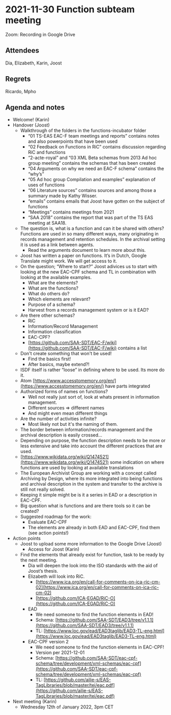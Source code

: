 

# 2021-11-30 Function subteam meeting

Zoom: Recording in Google Drive


## Attendees

Dia, Elizabeth, Karin, Joost


## Regrets

Ricardo, Mpho


## Agenda and notes



* Welcome! (Karin)
* Handover (Joost)
    * Walkthrough of the folders in the functions-incubator folder
        * “01 TS-EAS EAC-F team meetings and reports” contains notes and also powerpoints that have been used
        * “02 Feedback on Functions in RiC” contains discussion regarding RiC and functions
        * “2-acte-royal” and “03 XML Beta schemas from 2013 Ad hoc group meeting” contains the schemas that has been created
        * “04 Arguments on why we need an EAC-F schema” contains the “why’s” 
        * “05 Ad hoc group Compilation and examples” explanation of uses of functions
        * “06 Literature sources” contains sources and among those a summary made by Kathy Wisser.
        * “emails” contains emails that Joost have gotten on the subject of functions
        * “Meetings” contains meetings from 2021
        * “SAA 2018” contains the report that was part of the TS EAS meeting at SAA18.
    * The question is, what is a function and can it be shared with others? Functions are used in so many different ways, many originating in records management and retention schedules. In the archival setting it is used as a link between agents.
        * Read the arguments document to learn more about this.
    * Joost has written a paper on functions. It’s in Dutch, Google Translate might work. We will get access to it.
    * On the question; “Where to start?” Joost adivices us to start with looking at the new EAC-CPF schema and TL in combination with looking at the available examples. 
        * What are the elements?
        * What are the functions?
        * What do others do?
        * Which elements are relevant?
        * Purpose of a schema?
        * Harvest from a records management system or is it EAD?
    * Are there other schemas?
        * RiC
        * Information/Record Management
        * Information classification
        * EAC-CPF?
        * [https://github.com/SAA-SDT/EAC-F/wiki](https://github.com/SAA-SDT/EAC-F/wiki) contains a list
    * Don't create something that won't be used!
        * Find the basics first!
        * After basics, maybe extend?!
    * ISDF itself is rather “loose” in defining where to be used. Its more do it.
    * Atom [https://www.accesstomemory.org/en/](https://www.accesstomemory.org/en/) have parts integrated
    * Authorized forms of names on functions?
        * Well not really just sort of, look at whats present in information management.
        * Different sources => different names
        * And might even mean different things
    * Are the number of activities infinite?
        * Most likely not but it's the naming of them.
    * The border between information/records management and the archival description is easily crossed...
    * Depending on purpose, the function description needs to be more or less extensive and take into account the different practices that are used.
    * [https://www.wikidata.org/wiki/Q1474521](https://www.wikidata.org/wiki/Q1474521) some indication on where functions are used by looking at available translations
    * The European Archivist Group are working with a concept called Archiving by Design, where its more integrated into being functions and archival description in the system and transfer to the archive is still not really solved.
    * Keeping it simple might be is it a series in EAD or a description in EAC-CPF.
    * Big question what is functions and are there tools so it can be created?
    * Suggested roadmap for the work:
        * Evaluate EAC-CPF
        * The elements are already in both EAD and EAC-CPF, find them (see action points!)
* Action points
    * Joost to upload some more information to the Google Drive (Joost)
        * Access for Joost (Karin)
    * Find the elements that already exist for function, task to be ready by the next meeting.
        * Dia will deepen the look into the ISO standards with the aid of Joost’s thesis.
        * Elizabeth will look into RiC.
            * [https://www.ica.org/en/call-for-comments-on-ica-ric-cm-02](https://www.ica.org/en/call-for-comments-on-ica-ric-cm-02) 
            * [https://github.com/ICA-EGAD/RiC-O](https://github.com/ICA-EGAD/RiC-O) 
        * EAD
            * We need someone to find the function elements in EAD!
            * Schema: [https://github.com/SAA-SDT/EAD3/tree/v1.1.1](https://github.com/SAA-SDT/EAD3/tree/v1.1.1) 
            * TL: [https://www.loc.gov/ead/EAD3taglib/EAD3-TL-eng.html](https://www.loc.gov/ead/EAD3taglib/EAD3-TL-eng.html) 
        * EAC-CPF version 2
            * We need someone to find the function elements in EAC-CPF!
            * Version per 2021-12-01
            * Schema: [https://github.com/SAA-SDT/eac-cpf-schema/tree/development/xml-schemas/eac-cpf](https://github.com/SAA-SDT/eac-cpf-schema/tree/development/xml-schemas/eac-cpf) 
            * TL: [https://github.com/ailie-s/EAS-TagLibraries/blob/master/tei/eac.pdf](https://github.com/ailie-s/EAS-TagLibraries/blob/master/tei/eac.pdf) 
* Next meeting (Karin)
    * Wednesday 12th of January 2022, 3pm CET
